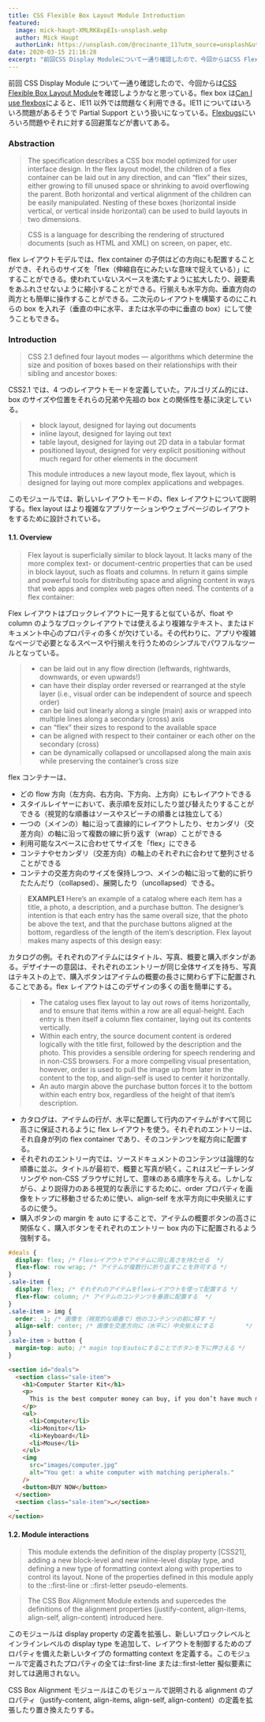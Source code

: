 ```yaml
---
title: CSS Flexible Box Layout Module Introduction
featured:
  image: mick-haupt-XMLRK8xpEIs-unsplash.webp
  author: Mick Haupt
  authorLink: https://unsplash.com/@rocinante_11?utm_source=unsplash&utm_medium=referral&utm_content=creditCopyText
date: 2020-03-15 21:16:28
excerpt: "前回CSS Display Moduleについて一通り確認したので、今回からはCSS Flexible Box Layout Moduleを確認しようかなと思っている。flex boxはCan I use flexboxによると、IE11以外では問題なく利用できる。IE11についてはいろいろ問題があるそうでPartial Supportという扱いになっている。Flexbugsにいろいろ問題やそれに対する回避策などが書いてある。"
---
```


前回 CSS Display Module について一通り確認したので、今回からは[CSS Flexible Box Layout Module](https://www.w3.org/TR/css-flexbox-1)を確認しようかなと思っている。flex box は[Can I use flexbox](https://caniuse.com/#feat=flexbox)によると、IE11 以外では問題なく利用できる。IE11 についてはいろいろ問題があるそうで Partial Support という扱いになっている。[Flexbugs](https://github.com/philipwalton/flexbugs)にいろいろ問題やそれに対する回避策などが書いてある。

### Abstraction

> The specification describes a CSS box model optimized for user interface design. In the flex layout model, the children of a flex container can be laid out in any direction, and can “flex” their sizes, either growing to fill unused space or shrinking to avoid overflowing the parent. Both horizontal and vertical alignment of the children can be easily manipulated. Nesting of these boxes (horizontal inside vertical, or vertical inside horizontal) can be used to build layouts in two dimensions.

> CSS is a language for describing the rendering of structured documents (such as HTML and XML) on screen, on paper, etc.

flex レイアウトモデルでは、flex container の子供はどの方向にも配置することができ、それらのサイズを「flex（伸縮自在にみたいな意味で捉えている）」にすることができる。使われていないスペースを満たすように拡大したり、親要素をあふれさせないように縮小することができる。行揃えも水平方向、垂直方向の両方とも簡単に操作することができる。二次元のレイアウトを構築するのにこれらの box を入れ子（垂直の中に水平、または水平の中に垂直の box）にして使うこともできる。

### Introduction

> CSS 2.1 defined four layout modes — algorithms which determine the size and position of boxes based on their relationships with their sibling and ancestor boxes:

CSS2.1 では、4 つのレイアウトモードを定義していた。アルゴリズム的には、box のサイズや位置をそれらの兄弟や先祖の box との関係性を基に決定している。

> - block layout, designed for laying out documents
> - inline layout, designed for laying out text
> - table layout, designed for laying out 2D data in a tabular format
> - positioned layout, designed for very explicit positioning without much regard for other elements in the document
>
> This module introduces a new layout mode, flex layout, which is designed for laying out more complex applications and webpages.

このモジュールでは、新しいレイアウトモードの、flex レイアウトについて説明する。flex layout はより複雑なアプリケーションやウェブページのレイアウトをするために設計されている。

#### 1.1. Overview

> Flex layout is superficially similar to block layout. It lacks many of the more complex text- or document-centric properties that can be used in block layout, such as floats and columns. In return it gains simple and powerful tools for distributing space and aligning content in ways that web apps and complex web pages often need. The contents of a flex container:

Flex レイアウトはブロックレイアウトに一見すると似ているが、float や column のようなブロックレイアウトでは使えるより複雑なテキスト、またはドキュメント中心のプロパティの多くが欠けている。その代わりに、アプリや複雑なページで必要となるスペースや行揃えを行うためのシンプルでパワフルなツールとなっている。

> - can be laid out in any flow direction (leftwards, rightwards, downwards, or even upwards!)
> - can have their display order reversed or rearranged at the style layer (i.e., visual order can be independent of source and speech order)
> - can be laid out linearly along a single (main) axis or wrapped into multiple lines along a secondary (cross) axis
> - can “flex” their sizes to respond to the available space
> - can be aligned with respect to their container or each other on the secondary (cross)
> - can be dynamically collapsed or uncollapsed along the main axis while preserving the container’s cross size

flex コンテナーは、

- どの flow 方向（左方向、右方向、下方向、上方向）にもレイアウトできる
- スタイルレイヤーにおいて、表示順を反対にしたり並び替えたりすることができる（視覚的な順番はソースやスピーチの順番とは独立してる）
- 一つの（メインの）軸に沿って直線的にレイアウトしたり、セカンダリ（交差方向）の軸に沿って複数の線に折り返す（wrap）ことができる
- 利用可能なスペースに合わせてサイズを「flex」にできる
- コンテナやセカンダリ（交差方向）の軸上のそれぞれに合わせて整列させることができる
- コンテナの交差方向のサイズを保持しつつ、メインの軸に沿って動的に折りたたんだり（collapsed）、展開したり（uncollapsed）できる。

> **EXAMPLE1**
> Here’s an example of a catalog where each item has a title, a photo, a description, and a purchase button. The designer’s intention is that each entry has the same overall size, that the photo be above the text, and that the purchase buttons aligned at the bottom, regardless of the length of the item’s description. Flex layout makes many aspects of this design easy:

カタログの例。それぞれのアイテムにはタイトル、写真、概要と購入ボタンがある。デザイナーの意図は、それぞれのエントリーが同じ全体サイズを持ち、写真はテキストの上で、購入ボタンはアイテムの概要の長さに関わらず下に配置されることである。flex レイアウトはこのデザインの多くの面を簡単にする。

> - The catalog uses flex layout to lay out rows of items horizontally, and to ensure that items within a row are all equal-height. Each entry is then itself a column flex container, laying out its contents vertically.
> - Within each entry, the source document content is ordered logically with the title first, followed by the description and the photo. This provides a sensible ordering for speech rendering and in non-CSS browsers. For a more compelling visual presentation, however, order is used to pull the image up from later in the content to the top, and align-self is used to center it horizontally.
> - An auto margin above the purchase button forces it to the bottom within each entry box, regardless of the height of that item’s description.

- カタログは、アイテムの行が、水平に配置して行内のアイテムがすべて同じ高さに保証されるように flex レイアウトを使う。それぞれのエントリーは、それ自身が列の flex container であり、そのコンテンツを縦方向に配置する。
- それぞれのエントリー内では、ソースドキュメントのコンテンツは論理的な順番に並ぶ。タイトルが最初で、概要と写真が続く。これはスピーチレンダリングや non-CSS ブラウザに対して、意味のある順序を与える。しかしながら、より説得力のある視覚的な表示にするために、order プロパティを画像をトップに移動させるために使い、align-self を水平方向に中央揃えにするのに使う。
- 購入ボタンの margin を auto にすることで、アイテムの概要ボタンの高さに関係なく、購入ボタンをそれぞれのエントリー box 内の下に配置されるよう強制する。

```css
#deals {
  display: flex; /* Flexレイアウトでアイテムに同じ高さを持たせる  */
  flex-flow: row wrap; /* アイテムが複数行に折り返すことを許可する */
}
.sale-item {
  display: flex; /* それぞれのアイテムをflexレイアウトを使って配置する */
  flex-flow: column; /* アイテムのコンテンツを垂直に配置する  */
}
.sale-item > img {
  order: -1; /* 画像を（視覚的な順番で）他のコンテンツの前に移す */
  align-self: center; /* 画像を交差方向に（水平に）中央揃えにする         */
}
.sale-item > button {
  margin-top: auto; /* magin topをautoにすることでボタンを下に押さえる */
}
```

```html
<section id="deals">
  <section class="sale-item">
    <h1>Computer Starter Kit</h1>
    <p>
      This is the best computer money can buy, if you don’t have much money.
    </p>
    <ul>
      <li>Computer</li>
      <li>Monitor</li>
      <li>Keyboard</li>
      <li>Mouse</li>
    </ul>
    <img
      src="images/computer.jpg"
      alt="You get: a white computer with matching peripherals."
    />
    <button>BUY NOW</button>
  </section>
  <section class="sale-item">…</section>
  …
</section>
```

#### 1.2. Module interactions

> This module extends the definition of the display property [CSS21], adding a new block-level and new inline-level display type, and defining a new type of formatting context along with properties to control its layout. None of the properties defined in this module apply to the ::first-line or ::first-letter pseudo-elements.

> The CSS Box Alignment Module extends and supercedes the definitions of the alignment properties (justify-content, align-items, align-self, align-content) introduced here.

このモジュールは display property の定義を拡張し、新しいブロックレベルとインラインレベルの display type を追加して、レイアウトを制御するためのプロパティを備えた新しいタイプの formatting context を定義する。このモジュールで定義されたプロパティの全ては::first-line または::first-letter 擬似要素に対しては適用されない。

CSS Box Alignment モジュールはこのモジュールで説明される alignment のプロパティ（justify-content, align-items, align-self, align-content）の定義を拡張したり置き換えたりする。
